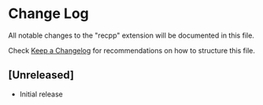 # Change Log

All notable changes to the "recpp" extension will be documented in this file.

Check [Keep a Changelog](http://keepachangelog.com/) for recommendations on how to structure this file.

## [Unreleased]

- Initial release